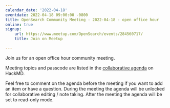 ```yaml
---
calendar_date: '2022-04-18'
eventdate: 2022-04-18 09:00:00 -0800
title: OpenSearch Community Meeting - 2022-04-18 - open office hour
online: true
signup:
    url: https://www.meetup.com/OpenSearch/events/284560717/
    title: Join on Meetup

---
```


Join us for an open office hour community meeting.

Meeting topics and passcode are listed in the [collaborative agenda](https://hackmd.io/@HmdZWaVnQU6M8icdvC5TwQ/SkmA08KZ5) on HackMD.

Feel free to comment on the agenda before the meeting if you want to add an item or have a question.
During the meeting the agenda will be unlocked for collaborative editing / note taking. After the meeting the agenda will be set to read-only mode.
